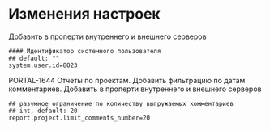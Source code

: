 # Изменения настроек
Добавить в проперти внутреннего и внешнего серверов
``` properties
#### Идентификатор системного пользователя
## default: ""
system.user.id=8023
```


PORTAL-1644
Отчеты по проектам. Добавить фильтрацию по датам комментариев.
Добавить в проперти внутреннего и внешнего серверов
```
## разумное ограничение по количеству выгружаемых комментариев
## int, default: 20
report.project.limit_comments_number=20
```